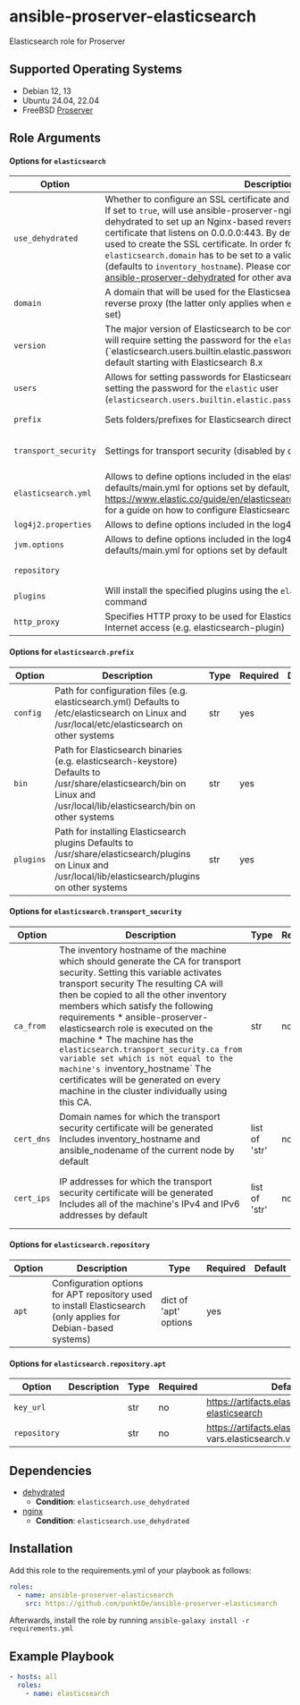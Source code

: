 <!-- BEGIN_ANSIBLE_DOCS -->
# ansible-proserver-elasticsearch

Elasticsearch role for Proserver

## Supported Operating Systems

- Debian 12, 13
- Ubuntu 24.04, 22.04
- FreeBSD [Proserver](https://infrastructure.punkt.de/de/produkte/proserver.html)

## Role Arguments



#### Options for `elasticsearch`

|Option|Description|Type|Required|Default|
|---|---|---|---|---|
| `use_dehydrated` | Whether to configure an SSL certificate and a reverse proxy for Elasticsearch. If set to `true`, will use ansible-proserver-nginx and ansible-proserver-dehydrated to set up an Nginx-based reverse proxy with a valid SSL certificate that listens on 0.0.0.0:443. By default, HTTPS-01 challenge will be used to create the SSL certificate. In order for this to work, `elasticsearch.domain` has to be set to a valid, DNS-resolveable FQDN (defaults to `inventory_hostname`). Please consult the documentation of [ansible-proserver-dehydrated](https://github.com/punktDe/ansible-proserver-dehydrated) for other available challenges | bool | no | False |
| `domain` | A domain that will be used for the Elasticsearch cluster name as well as reverse proxy (the latter only applies when `elasticsearch.use_dehydrated` is set) | str | no | {{ inventory_hostname }} |
| `version` | The major version of Elasticsearch to be configured/installed. If set to >=8, will require setting the password for the `elastic` superuser (`elasticsearch.users.builtin.elastic.password), since security is enabled by default starting with Elasticsearch 8.x | int | no | 8 |
| `users` | Allows for setting passwords for Elasticsearch users As of now, only supports setting the password for the `elastic` user (`elasticsearch.users.builtin.elastic.password`) | dict | yes |  |
| `prefix` | Sets folders/prefixes for Elasticsearch directories | dict of 'prefix' options | yes |  |
| `transport_security` | Settings for transport security (disabled by default) | dict of 'transport_security' options | yes |  |
| `elasticsearch.yml` | Allows to define options included in the elasticsearch.yml file Consult defaults/main.yml for options set by default, and https://www.elastic.co/guide/en/elasticsearch/reference/current/settings.html for a guide on how to configure Elasticsearch | dict | yes |  |
| `log4j2.properties` | Allows to define options included in the log4j2.properties file | dict | no |  |
| `jvm.options` | Allows to define options included in the log4j2.properties file Consult defaults/main.yml for options set by default | dict | yes |  |
| `repository` |  | dict of 'repository' options | yes |  |
| `plugins` | Will install the specified plugins using the `elasticsearch-plugin install` command | dict | no |  |
| `http_proxy` | Specifies HTTP proxy to be used for Elasticsearch commands that require Internet access (e.g. elasticsearch-plugin) | str | no |  |

#### Options for `elasticsearch.prefix`

|Option|Description|Type|Required|Default|
|---|---|---|---|---|
| `config` | Path for configuration files (e.g. elasticsearch.yml) Defaults to /etc/elasticsearch on Linux and /usr/local/etc/elasticsearch on other systems | str | yes |  |
| `bin` | Path for Elasticsearch binaries (e.g. elasticsearch-keystore) Defaults to /usr/share/elasticsearch/bin on Linux and /usr/local/lib/elasticsearch/bin on other systems | str | yes |  |
| `plugins` | Path for installing Elasticsearch plugins Defaults to /usr/share/elasticsearch/plugins on Linux and /usr/local/lib/elasticsearch/plugins on other systems | str | yes |  |

#### Options for `elasticsearch.transport_security`

|Option|Description|Type|Required|Default|
|---|---|---|---|---|
| `ca_from` | The inventory hostname of the machine which should generate the CA for transport security. Setting this variable activates transport security The resulting CA will then be copied to all the other inventory members which satisfy the following requirements \* ansible-proserver-elasticsearch role is executed on the machine \* The machine has the `elasticsearch.transport_security.ca_from variable set which is not equal to the machine's `inventory_hostname` The certificates will be generated on every machine in the cluster individually using this CA. | str | no |  |
| `cert_dns` | Domain names for which the transport security certificate will be generated Includes inventory_hostname and ansible_nodename of the current node by default | list of 'str' | no | {{ [inventory_hostname] + [ansible_nodename] }} |
| `cert_ips` | IP addresses for which the transport security certificate will be generated Includes all of the machine's IPv4 and IPv6 addresses by default | list of 'str' | no | {{ ansible_all_ipv4_addresses + ansible_all_ipv6_addresses }} |

#### Options for `elasticsearch.repository`

|Option|Description|Type|Required|Default|
|---|---|---|---|---|
| `apt` | Configuration options for APT repository used to install Elasticsearch (only applies for Debian-based systems) | dict of 'apt' options | yes |  |

#### Options for `elasticsearch.repository.apt`

|Option|Description|Type|Required|Default|
|---|---|---|---|---|
| `key_url` |  | str | no | https://artifacts.elastic.co/GPG-KEY-elasticsearch |
| `repository` |  | str | no | https://artifacts.elastic.co/packages/{{ vars.elasticsearch.version }}.x/apt |

## Dependencies
- [dehydrated](https://github.com/punktDe/ansible-proserver-dehydrated)
  - **Condition**: `elasticsearch.use_dehydrated`
- [nginx](https://github.com/punktDe/ansible-proserver-nginx)
  - **Condition**: `elasticsearch.use_dehydrated`

## Installation
Add this role to the requirements.yml of your playbook as follows:
```yaml
roles:
  - name: ansible-proserver-elasticsearch
    src: https://github.com/punktDe/ansible-proserver-elasticsearch
```

Afterwards, install the role by running `ansible-galaxy install -r requirements.yml`

## Example Playbook

```yaml
- hosts: all
  roles:
    - name: elasticsearch
```

<!-- END_ANSIBLE_DOCS -->
